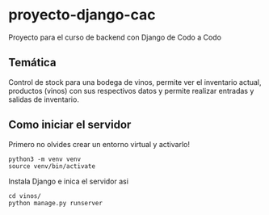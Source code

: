 # proyecto-django-cac
Proyecto para el curso de backend con Django de Codo a Codo

## Temática

Control de stock para una bodega de vinos, permite ver el inventario actual, productos (vinos) con sus respectivos datos y permite realizar entradas y salidas de inventario.

## Como iniciar el servidor
Primero no olvides crear un entorno virtual y activarlo!
```
python3 -m venv venv
source venv/bin/activate
```
Instala Django e inica el servidor asi
```
cd vinos/
python manage.py runserver
```
